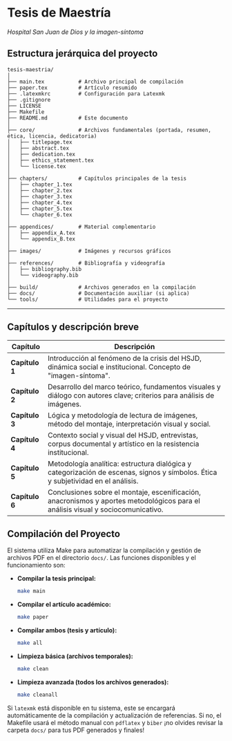 # Tesis de Maestría  
*Hospital San Juan de Dios y la imagen-síntoma*

## Estructura jerárquica del proyecto

```
tesis-maestria/
│
├── main.tex           # Archivo principal de compilación
├── paper.tex          # Artículo resumido
├── .latexmkrc         # Configuración para Latexmk
├── .gitignore
├── LICENSE
├── Makefile
├── README.md          # Este documento
│
├── core/              # Archivos fundamentales (portada, resumen, ética, licencia, dedicatoria)
│   ├── titlepage.tex
│   ├── abstract.tex
│   ├── dedication.tex
│   ├── ethics_statement.tex
│   └── license.tex
│
├── chapters/          # Capítulos principales de la tesis
│   ├── chapter_1.tex
│   ├── chapter_2.tex
│   ├── chapter_3.tex
│   ├── chapter_4.tex
│   ├── chapter_5.tex
│   └── chapter_6.tex
│
├── appendices/        # Material complementario
│   ├── appendix_A.tex
│   └── appendix_B.tex
│
├── images/            # Imágenes y recursos gráficos
│
├── references/        # Bibliografía y videografía
│   ├── bibliography.bib
│   └── videography.bib
│
├── build/             # Archivos generados en la compilación
├── docs/              # Documentación auxiliar (si aplica)
└── tools/             # Utilidades para el proyecto
```

---

## Capítulos y descripción breve

| Capítulo              | Descripción                                                                                                                                |
|-----------------------|-------------------------------------------------------------------------------------------------------------------------------------------|
| **Capítulo 1**        | Introducción al fenómeno de la crisis del HSJD, dinámica social e institucional. Concepto de "imagen-síntoma".                            |
| **Capítulo 2**        | Desarrollo del marco teórico, fundamentos visuales y diálogo con autores clave; criterios para análisis de imágenes.                      |
| **Capítulo 3**        | Lógica y metodología de lectura de imágenes, método del montaje, interpretación visual y social.                                          |
| **Capítulo 4**        | Contexto social y visual del HSJD, entrevistas, corpus documental y artístico en la resistencia institucional.                            |
| **Capítulo 5**        | Metodología analítica: estructura dialógica y categorización de escenas, signos y símbolos. Ética y subjetividad en el análisis.          |
| **Capítulo 6**        | Conclusiones sobre el montaje, escenificación, anacronismos y aportes metodológicos para el análisis visual y sociocomunicativo.          |

## Compilación del Proyecto

El sistema utiliza Make para automatizar la compilación y gestión de archivos PDF en el directorio `docs/`. Las funciones disponibles y el funcionamiento son:

- **Compilar la tesis principal:**
  ```bash
  make main
  ```
- **Compilar el artículo académico:**
  ```bash
  make paper
  ```
- **Compilar ambos (tesis y artículo):**
  ```bash
  make all
  ```
- **Limpieza básica (archivos temporales):**
  ```bash
  make clean
  ```
- **Limpieza avanzada (todos los archivos generados):**
  ```bash
  make cleanall
  ```

Si `latexmk` está disponible en tu sistema, este se encargará automáticamente de la compilación y actualización de referencias. Si no, el Makefile usará el método manual con `pdflatex` y `biber` ¡no olvides revisar la carpeta `docs/` para tus PDF generados y finales!
